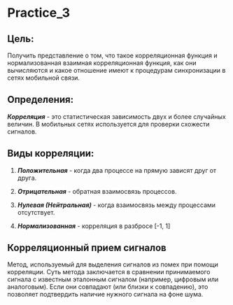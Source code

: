 # Practice_3
## Цель:
Получить представление о том, что такое корреляционная функция и нормализованная
взаимная корреляционная функция, как они вычисляются и какое отношение имеют к
процедурам синхронизации в сетях мобильной связи.

## Определения:
***Корреляция*** -  это статистическая зависимость двух и более случайных 
величин.
В мобильных сетях используется для проверки схожести сигналов.

## Виды корреляции:
1. ***Положительная*** - когда два процессе на прямую зависят друг от друга.

2. ***Отрицательная*** - обратная взаимосвязь процессов.

3. ***Нулевая (Нейтральная)*** - когда взаимосвязь между процессами отсутствует.

4. ***Нормализованная*** - корреляция в разбросе [-1, 1]

## Корреляционный прием сигналов
Метод, используемый для выделения сигналов из помех при помощи корреляции. Суть метода заключается в сравнении принимаемого сигнала с известным эталонным сигналом (например, цифровым или аналоговым). Если они совпадают (или близки к совпадению), это позволяет подтвердить наличие нужного сигнала на фоне шума.